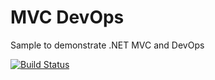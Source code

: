 # MVC DevOps

Sample to demonstrate .NET MVC and DevOps

[![Build Status](https://dev.azure.com/integrations-training/MVC%20DevOps/_apis/build/status/Build%20test%20deploy?branchName=master)](https://dev.azure.com/integrations-training/MVC%20DevOps/_build/latest?definitionId=120&branchName=master)
